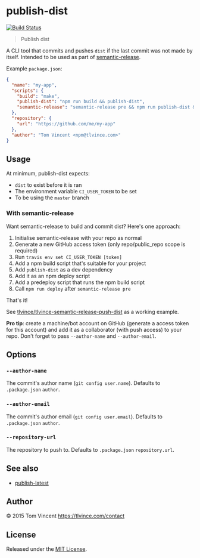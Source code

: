 # publish-dist

[![Build Status][travis-image]][travis-url]

> Publish dist

A CLI tool that commits and pushes `dist` if the last commit was not made by
itself. Intended to be used as part of [semantic-release][].

Example `package.json`:

```json
{
  "name": "my-app",
  "scripts": {
    "build": "make",
    "publish-dist": "npm run build && publish-dist",
    "semantic-release": "semantic-release pre && npm run publish-dist && npm publish && semantic-release post"
  },
  "repository": {
    "url": "https://github.com/me/my-app"
  },
  "author": "Tom Vincent <npm@tlvince.com>"
}
```

[travis-image]: https://img.shields.io/travis/tlvince/publish-dist.svg
[travis-url]: https://travis-ci.org/tlvince/publish-dist
[semantic-release]: https://github.com/semantic-release/semantic-release

## Usage

At minimum, publish-dist expects:

* `dist` to exist before it is ran
* The environment variable `CI_USER_TOKEN` to be set
* To be using the `master` branch

### With semantic-release

Want semantic-release to build and commit dist? Here's one approach:

1. Initialise semantic-release with your repo as normal
2. Generate a new GitHub access token (only repo/public_repo scope is required)
3. Run `travis env set CI_USER_TOKEN [token]`
4. Add a npm build script that's suitable for your project
5. Add `publish-dist` as a dev dependency
6. Add it as an npm deploy script
7. Add a predeploy script that runs the npm build script
8. Call `npm run deploy` after `semantic-release pre`

That's it!

See [tlvince/tlvince-semantic-release-push-dist][1] as a working example.

[1]: https://github.com/tlvince/tlvince-semantic-release-push-dist

**Pro tip**: create a machine/bot account on GitHub (generate a access token
for this account) and add it as a collaborator (with push access) to your repo.
Don't forget to pass `--author-name` and `--author-email`.

## Options

### `--author-name`

The commit's author name (`git config user.name`). Defaults to `.package.json` `author`.

### `--author-email`

The commit's author email (`git config user.email`). Defaults to `.package.json` `author`.

### `--repository-url`

The repository to push to. Defaults to `.package.json` `repository.url`.

## See also

* [publish-latest](https://www.npmjs.com/package/publish-latest)

## Author

© 2015 Tom Vincent <https://tlvince.com/contact>

## License

Released under the [MIT License](http://tlvince.mit-license.org).
